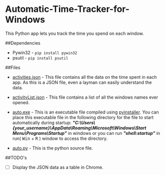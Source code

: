 # Automatic-Time-Tracker-for-Windows

This Python app lets you track the time you spend on each window.

##Dependencies

- Pywin32 - `pip install pywin32`
- psutil - `pip install psutil`

##Files

- [activities.json](/activities.json) - This file contains all the data on the time spent in each app. As this is a JSON file, even a layman can easily understand the data.

- [activityList.json](/activityList) - This file contains a list of all the windows names ever opened.

- [auto.exe](/auto.exe) - This is an executable file compiled using [pyinstaller](https://github.com/pyinstaller/pyinstaller). You can place this executable file in the following directory for the file to start automatically during startup: **_"C:\Users\\{your_username}\AppData\Roaming\Microsoft\Windows\Start Menu\Programs\Startup"_** in windows or you can run **_"shell:startup"_** in run( <kbd>Win</kbd> + <kbd>R</kbd> ) window to access the directory.

- [auto.py](/auto.py) - This is the python source file.

##TODO's

- [ ] Display the JSON data as a table in Chrome.
